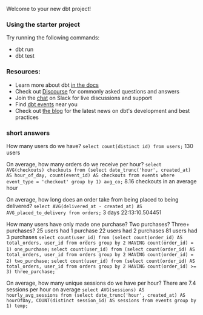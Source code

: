Welcome to your new dbt project!

### Using the starter project

Try running the following commands:
- dbt run
- dbt test


### Resources:
- Learn more about dbt [in the docs](https://docs.getdbt.com/docs/introduction)
- Check out [Discourse](https://discourse.getdbt.com/) for commonly asked questions and answers
- Join the [chat](https://community.getdbt.com/) on Slack for live discussions and support
- Find [dbt events](https://events.getdbt.com) near you
- Check out [the blog](https://blog.getdbt.com/) for the latest news on dbt's development and best practices

### short answers
How many users do we have?
``` select count(distinct id) from users; ```
130 users

On average, how many orders do we receive per hour?
``` select AVG(checkouts) checkouts from (select date_trunc('hour', created_at) AS hour_of_day, count(event_id) AS checkouts from events where event_type = 'checkout' group by 1) avg_co; ```
8.16 checkouts in an average hour


On average, how long does an order take from being placed to being delivered?
``` select AVG(delivered_at - created_at) AS AVG_placed_to_delivery from orders; ```
3 days 22:13:10.504451

How many users have only made one purchase? Two purchases? Three+ purchases?
25 users had 1 purchase 
22 users had 2 purchases
81 users had 3 purchases
``` select count(user_id) from (select count(order_id) AS total_orders, user_id from orders group by 2 HAVING count(order_id) = 1) one_purchase; ```
``` select count(user_id) from (select count(order_id) AS total_orders, user_id from orders group by 2 HAVING count(order_id) = 2) two_purchase; ```
``` select count(user_id) from (select count(order_id) AS total_orders, user_id from orders group by 2 HAVING count(order_id) >= 3) three_purchase; ```

On average, how many unique sessions do we have per hour?
There are 7.4 sessions per hour on average
``` select AVG(sessions) AS hourly_avg_sessions from (select date_trunc('hour', created_at) AS hourOfDay, COUNT(distinct session_id) AS sessions from events group by 1) temp; ```
